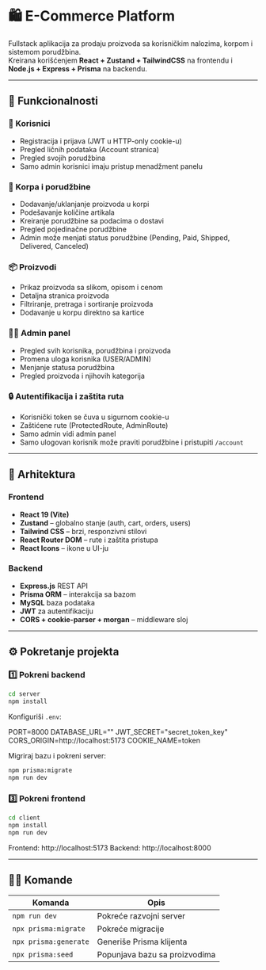 # 🛍️ E-Commerce Platform

Fullstack aplikacija za prodaju proizvoda sa korisničkim nalozima, korpom i sistemom porudžbina.  
Kreirana korišćenjem **React + Zustand + TailwindCSS** na frontendu i **Node.js + Express + Prisma** na backendu.

---

## 🚀 Funkcionalnosti

### 👤 Korisnici

- Registracija i prijava (JWT u HTTP-only cookie-u)
- Pregled ličnih podataka (Account stranica)
- Pregled svojih porudžbina
- Samo admin korisnici imaju pristup menadžment panelu

### 🛒 Korpa i porudžbine

- Dodavanje/uklanjanje proizvoda u korpi
- Podešavanje količine artikala
- Kreiranje porudžbine sa podacima o dostavi
- Pregled pojedinačne porudžbine
- Admin može menjati status porudžbine (Pending, Paid, Shipped, Delivered, Canceled)

### 📦 Proizvodi

- Prikaz proizvoda sa slikom, opisom i cenom
- Detaljna stranica proizvoda
- Filtriranje, pretraga i sortiranje proizvoda
- Dodavanje u korpu direktno sa kartice

### 🧑‍💼 Admin panel

- Pregled svih korisnika, porudžbina i proizvoda
- Promena uloga korisnika (USER/ADMIN)
- Menjanje statusa porudžbina
- Pregled proizvoda i njihovih kategorija

### 🔒 Autentifikacija i zaštita ruta

- Korisnički token se čuva u sigurnom cookie-u
- Zaštićene rute (ProtectedRoute, AdminRoute)
- Samo admin vidi admin panel
- Samo ulogovan korisnik može praviti porudžbine i pristupiti `/account`

---

## 🧱 Arhitektura

### Frontend

- **React 19 (Vite)**
- **Zustand** – globalno stanje (auth, cart, orders, users)
- **Tailwind CSS** – brzi, responzivni stilovi
- **React Router DOM** – rute i zaštita pristupa
- **React Icons** – ikone u UI-ju

### Backend

- **Express.js** REST API
- **Prisma ORM** – interakcija sa bazom
- **MySQL** baza podataka
- **JWT** za autentifikaciju
- **CORS + cookie-parser + morgan** – middleware sloj

---

## ⚙️ Pokretanje projekta

### 1️⃣ Pokreni backend

```bash
cd server
npm install
```

Konfiguriši `.env`:

PORT=8000
DATABASE_URL=""
JWT_SECRET="secret_token_key"
CORS_ORIGIN=http://localhost:5173
COOKIE_NAME=token

Migriraj bazu i pokreni server:

```bash
npm prisma:migrate
npm run dev
```

### 3️⃣ Pokreni frontend

```bash
cd client
npm install
npm run dev
```

Frontend: http://localhost:5173
Backend: http://localhost:8000

---

## 🧑‍💻 Komande

| Komanda               | Opis                          |
| --------------------- | ----------------------------- |
| `npm run dev`         | Pokreće razvojni server       |
| `npx prisma:migrate`  | Pokreće migracije             |
| `npx prisma:generate` | Generiše Prisma klijenta      |
| `npx prisma:seed`     | Popunjava bazu sa proizvodima |
